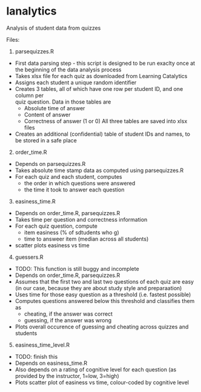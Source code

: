 lanalytics
==========

Analysis of student data from quizzes

Files:

1. parsequizzes.R

- First data parsing step - this script is designed to be run exaclty once at 
    the beginning of the data analysis process
- Takes xlsx file for each quiz as downloaded from Learning Catalytics
- Assigns each student a unique random identifier
- Creates 3 tables, all of which have one row per student ID, and one column per   
    quiz question. Data in those tables are 
    - Absolute time of answer
    - Content of answer
    - Correctness of answer (1 or 0)
    All three tables are saved into xlsx files
- Creates an additional (confidential) table of student IDs and names, to be
    stored in a safe place


2. order_time.R

- Depends on parsequizzes.R
- Takes absolute time stamp data as computed using parsequizzes.R
- For each quiz and each student, computes 
    - the order in which questions were answered
    - the time it took to answer each question


3. easiness_time.R

- Depends on order_time.R, parsequizzes.R 
- Takes time per question and correctness information
- For each quiz question, compute
    - item easiness (% of sdtudents who g)
    - time to answeer item (median across all students)
- scatter plots easiness vs time


4. guessers.R

- TODO: This function is still buggy and incomplete
- Depends on order_time.R, parsequizzes.R
- Assumes that the first two and last two questions of each quiz are easy 
    (in our case, because they are about study style and preparaation)
- Uses time for those easy question as a threshold (i.e. fastest possible)
- Computes questions answered below this threshold and classifies them as
    - cheating, if the answer was correct
    - guessing, if the answer was wrong
- Plots overall occurence of guessing and cheating across quizzes and students

5. easiness_time_level.R

- TODO: finish this
- Depends on easiness_time.R
- Also depends on a rating of cognitive level for each question (as provided by
    the instructor, 1=low, 3=high)
- Plots scatter plot of easiness vs time, colour-coded by cognitive level




